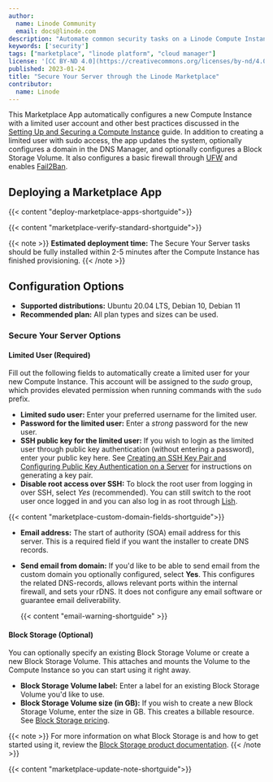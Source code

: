 ```yaml
---
author:
  name: Linode Community
  email: docs@linode.com
description: "Automate common security tasks on a Linode Compute Instance by using the Secure Your Server Marketplace App."
keywords: ['security']
tags: ["marketplace", "linode platform", "cloud manager"]
license: '[CC BY-ND 4.0](https://creativecommons.org/licenses/by-nd/4.0)'
published: 2023-01-24
title: "Secure Your Server through the Linode Marketplace"
contributor:
  name: Linode
---
```


This Marketplace App automatically configures a new Compute Instance with a limited user account and other best practices discussed in the [Setting Up and Securing a Compute Instance](/docs/guides/set-up-and-secure/) guide. In addition to creating a limited user with sudo access, the app updates the system, optionally configures a domain in the DNS Manager, and optionally configures a Block Storage Volume. It also configures a basic firewall through [UFW](/docs/guides/configure-firewall-with-ufw/) and enables [Fail2Ban](/docs/guides/using-fail2ban-to-secure-your-server-a-tutorial/).

## Deploying a Marketplace App

{{< content "deploy-marketplace-apps-shortguide">}}

{{< content "marketplace-verify-standard-shortguide">}}

{{< note >}}
**Estimated deployment time:** The Secure Your Server tasks should be fully installed within 2-5 minutes after the Compute Instance has finished provisioning.
{{< /note >}}

## Configuration Options

- **Supported distributions:** Ubuntu 20.04 LTS, Debian 10, Debian 11
- **Recommended plan:** All plan types and sizes can be used.

### Secure Your Server Options

#### Limited User (Required)

Fill out the following fields to automatically create a limited user for your new Compute Instance. This account will be assigned to the *sudo* group, which provides elevated permission when running commands with the `sudo` prefix.

- **Limited sudo user:** Enter your preferred username for the limited user.
- **Password for the limited user:** Enter a *strong* password for the new user.
- **SSH public key for the limited user:** If you wish to login as the limited user through public key authentication (without entering a password), enter your public key here. See [Creating an SSH Key Pair and Configuring Public Key Authentication on a Server](/docs/guides/use-public-key-authentication-with-ssh/) for instructions on generating a key pair.
- **Disable root access over SSH:** To block the root user from logging in over SSH, select *Yes* (recommended). You can still switch to the root user once logged in and you can also log in as root through [Lish](/docs/guides/lish/).

{{< content "marketplace-custom-domain-fields-shortguide">}}

- **Email address:** The start of authority (SOA) email address for this server. This is a required field if you want the installer to create DNS records.
- **Send email from domain:** If you'd like to be able to send email from the custom domain you optionally configured, select **Yes**. This configures the related DNS-records, allows relevant ports within the internal firewall, and sets your rDNS. It does not configure any email software or guarantee email deliverability.

    {{< content "email-warning-shortguide" >}}

#### Block Storage (Optional)

You can optionally specify an existing Block Storage Volume or create a new Block Storage Volume. This attaches and mounts the Volume to the Compute Instance so you can start using it right away.

- **Block Storage Volume label:** Enter a label for an existing Block Storage Volume you'd like to use.
- **Block Storage Volume size (in GB):** If you wish to create a new Block Storage Volume, enter the size in GB. This creates a billable resource. See [Block Storage pricing](/docs/products/storage/block-storage/#plans-and-pricing).

{{< note >}}
For more information on what Block Storage is and how to get started using it, review the [Block Storage product documentation](/docs/products/storage/block-storage/).
{{< /note >}}

{{< content "marketplace-update-note-shortguide">}}